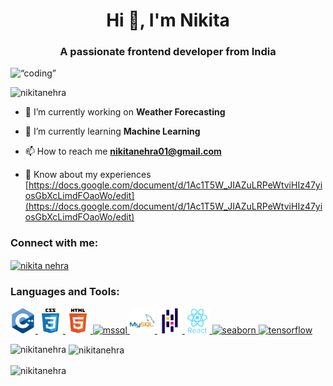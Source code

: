 <h1 align="center">Hi 👋, I'm Nikita</h1>
<h3 align="center">A passionate frontend developer from India</h3>

<img align=“right” alt=“coding” width=“400” src=https://www.codingthai.com/wp-content/uploads/2024/05/68747470733a2f2f6d69726f2e6d656469756d2e636f6d2f6d61782f313336302f302a37513379765349765f7430696f4a2d5a2e676966.gif”>

<p align="left"> <img src="https://komarev.com/ghpvc/?username=nikitanehra&label=Profile%20views&color=0e75b6&style=flat" alt="nikitanehra" /> </p>

- 🔭 I’m currently working on **Weather Forecasting**

- 🌱 I’m currently learning **Machine Learning**

- 📫 How to reach me **nikitanehra01@gmail.com**

- 📄 Know about my experiences [https://docs.google.com/document/d/1Ac1T5W_JIAZuLRPeWtviHIz47yiosGbXcLimdFOaoWo/edit](https://docs.google.com/document/d/1Ac1T5W_JIAZuLRPeWtviHIz47yiosGbXcLimdFOaoWo/edit)


<h3 align="left">Connect with me:</h3>
<p align="left">
<a href="https://linkedin.com/in/nikita nehra" target="blank"><img align="center" src="https://raw.githubusercontent.com/rahuldkjain/github-profile-readme-generator/master/src/images/icons/Social/linked-in-alt.svg" alt="nikita nehra" height="30" width="40" /></a>
</p>

<h3 align="left">Languages and Tools:</h3>
<p align="left"> <a href="https://www.w3schools.com/cpp/" target="_blank" rel="noreferrer"> <img src="https://raw.githubusercontent.com/devicons/devicon/master/icons/cplusplus/cplusplus-original.svg" alt="cplusplus" width="40" height="40"/> </a> <a href="https://www.w3schools.com/css/" target="_blank" rel="noreferrer"> <img src="https://raw.githubusercontent.com/devicons/devicon/master/icons/css3/css3-original-wordmark.svg" alt="css3" width="40" height="40"/> </a> <a href="https://www.w3.org/html/" target="_blank" rel="noreferrer"> <img src="https://raw.githubusercontent.com/devicons/devicon/master/icons/html5/html5-original-wordmark.svg" alt="html5" width="40" height="40"/> </a> <a href="https://www.microsoft.com/en-us/sql-server" target="_blank" rel="noreferrer"> <img src="https://www.svgrepo.com/show/303229/microsoft-sql-server-logo.svg" alt="mssql" width="40" height="40"/> </a> <a href="https://www.mysql.com/" target="_blank" rel="noreferrer"> <img src="https://raw.githubusercontent.com/devicons/devicon/master/icons/mysql/mysql-original-wordmark.svg" alt="mysql" width="40" height="40"/> </a> <a href="https://pandas.pydata.org/" target="_blank" rel="noreferrer"> <img src="https://raw.githubusercontent.com/devicons/devicon/2ae2a900d2f041da66e950e4d48052658d850630/icons/pandas/pandas-original.svg" alt="pandas" width="40" height="40"/> </a> <a href="https://reactjs.org/" target="_blank" rel="noreferrer"> <img src="https://raw.githubusercontent.com/devicons/devicon/master/icons/react/react-original-wordmark.svg" alt="react" width="40" height="40"/> </a> <a href="https://seaborn.pydata.org/" target="_blank" rel="noreferrer"> <img src="https://seaborn.pydata.org/_images/logo-mark-lightbg.svg" alt="seaborn" width="40" height="40"/> </a> <a href="https://www.tensorflow.org" target="_blank" rel="noreferrer"> <img src="https://www.vectorlogo.zone/logos/tensorflow/tensorflow-icon.svg" alt="tensorflow" width="40" height="40"/> </a> </p>

<p><img align="left" src="https://github-readme-stats.vercel.app/api/top-langs?username=nikitanehra&show_icons=true&locale=en&layout=compact" alt="nikitanehra" /></p>

<p>&nbsp;<img align="center" src="https://github-readme-stats.vercel.app/api?username=nikitanehra&show_icons=true&locale=en" alt="nikitanehra" /></p>

<p><img align="center" src="https://github-readme-streak-stats.herokuapp.com/?user=nikitanehra&" alt="nikitanehra" /></p>
